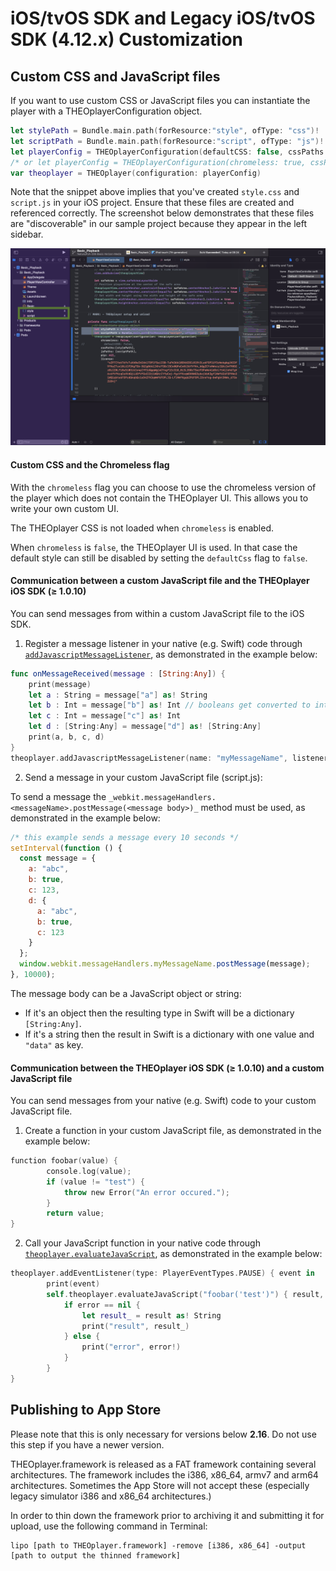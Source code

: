 # iOS/tvOS SDK and Legacy iOS/tvOS SDK (4.12.x) Customization

## Custom CSS and JavaScript files

If you want to use custom CSS or JavaScript files you can instantiate the player with a THEOplayerConfiguration object.

```swift
let stylePath = Bundle.main.path(forResource:"style", ofType: "css")!
let scriptPath = Bundle.main.path(forResource:"script", ofType: "js")!
let playerConfig = THEOplayerConfiguration(defaultCSS: false, cssPaths:[stylePath], jsPaths: [scriptPath])
/* or let playerConfig = THEOplayerConfiguration(chromeless: true, cssPaths:[stylePath], jsPaths: [scriptPath]) */
var theoplayer = THEOplayer(configuration: playerConfig)
```

Note that the snippet above implies that you've created `style.css` and `script.js` in your iOS project.
Ensure that these files are created and referenced correctly.
The screenshot below demonstrates that these files are "discoverable" in our sample project because they appear in the left sidebar.

![](../../../assets/img/ios-sdk-customization-sidebar.png)

#### Custom CSS and the Chromeless flag

With the `chromeless` flag you can choose to use the chromeless version of the player which does not contain the THEOplayer UI.
This allows you to write your own custom UI.

The THEOplayer CSS is not loaded when `chromeless` is enabled.

When `chromeless` is `false`, the THEOplayer UI is used.
In that case the default style can still be disabled by setting the `defaultCss` flag to `false`.

#### Communication between a custom JavaScript file and the THEOplayer iOS SDK (≥ 1.0.10)

You can send messages from within a custom JavaScript file to the iOS SDK.

1. Register a message listener in your native (e.g. Swift) code through [`addJavascriptMessageListener`](<https://docs.theoplayer.com/api-reference/ios/Classes/THEOplayer.html#/c:@CM@THEOplayerSDK@objc(cs)THEOplayer(im)addJavascriptMessageListenerWithName:listener:>), as demonstrated in the example below:

```swift
func onMessageReceived(message : [String:Any]) {
    print(message)
    let a : String = message["a"] as! String
    let b : Int = message["b"] as! Int // booleans get converted to integers
    let c : Int = message["c"] as! Int
    let d : [String:Any] = message["d"] as! [String:Any]
    print(a, b, c, d)
}
theoplayer.addJavascriptMessageListener(name: "myMessageName", listener: onMessageReceived)
```

2. Send a message in your custom JavaScript file (script.js):

To send a message the `_webkit.messageHandlers.<messageName>.postMessage(<message body>)_` method must be used,
as demonstrated in the example below:

```javascript
/* this example sends a message every 10 seconds */
setInterval(function () {
  const message = {
    a: "abc",
    b: true,
    c: 123,
    d: {
      a: "abc",
      b: true,
      c: 123
    }
  };
  window.webkit.messageHandlers.myMessageName.postMessage(message);
}, 10000);
```

The message body can be a JavaScript object or string:

- If it's an object then the resulting type in Swift will be a dictionary `[String:Any]`.
- If it's a string then the result in Swift is a dictionary with one value and `"data"` as key.

#### Communication between the THEOplayer iOS SDK (≥ 1.0.10) and a custom JavaScript file

You can send messages from your native (e.g. Swift) code to your custom JavaScript file.

1. Create a function in your custom JavaScript file, as demonstrated in the example below:

```swift
function foobar(value) {
        console.log(value);
        if (value != "test") {
            throw new Error("An error occured.");
        }
        return value;
}
```

2. Call your JavaScript function in your native code through [`theoplayer.evaluateJavaScript`](<https://docs.theoplayer.com/api-reference/ios/Classes/THEOplayer.html#/c:@CM@THEOplayerSDK@objc(cs)THEOplayer(im)evaluateJavaScript:completionHandler:>), as demonstrated in the example below:

```swift
theoplayer.addEventListener(type: PlayerEventTypes.PAUSE) { event in
        print(event)
        self.theoplayer.evaluateJavaScript("foobar('test')") { result, error in
            if error == nil {
                let result_ = result as! String
                print("result", result_)
            } else {
                print("error", error!)
            }
        }
}
```

## Publishing to App Store

Please note that this is only necessary for versions below **2.16**. Do not use this step if you have a newer version.

THEOplayer.framework is released as a FAT framework containing several architectures. The framework includes the i386, x86_64, armv7 and arm64 architectures. Sometimes the App Store will not accept these (especially legacy simulator i386 and x86_64 architectures.)

In order to thin down the framework prior to archiving it and submitting it for upload, use the following command in Terminal:

```text
lipo [path to THEOplayer.framework] -remove [i386, x86_64] -output [path to output the thinned framework]
```
